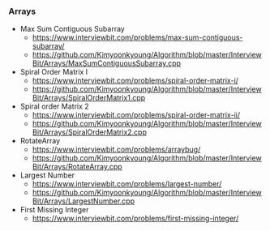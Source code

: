 ### Arrays

* Max Sum Contiguous Subarray
  * https://www.interviewbit.com/problems/max-sum-contiguous-subarray/
  * https://github.com/Kimyoonkyoung/Algorithm/blob/master/InterviewBit/Arrays/MaxSumContiguousSubarray.cpp
* Spiral Order Matrix I
  * https://www.interviewbit.com/problems/spiral-order-matrix-i/
  * https://github.com/Kimyoonkyoung/Algorithm/blob/master/InterviewBit/Arrays/SpiralOrderMatrix1.cpp
* Spiral order Matrix 2
  * https://www.interviewbit.com/problems/spiral-order-matrix-ii/
  * https://github.com/Kimyoonkyoung/Algorithm/blob/master/InterviewBit/Arrays/SpiralOrderMatrix2.cpp
* RotateArray
  * https://www.interviewbit.com/problems/arraybug/
  * https://github.com/Kimyoonkyoung/Algorithm/blob/master/InterviewBit/Arrays/RotateArray.cpp
* Largest Number
  * https://www.interviewbit.com/problems/largest-number/
  * https://github.com/Kimyoonkyoung/Algorithm/blob/master/InterviewBit/Arrays/LargestNumber.cpp
* First Missing Integer
  * https://www.interviewbit.com/problems/first-missing-integer/
